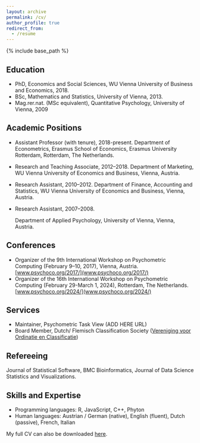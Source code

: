 ```yaml
---
layout: archive
permalink: /cv/
author_profile: true
redirect_from:
  - /resume
---
```


{% include base_path %}

Education
------
* PhD, Economics and Social Sciences, WU Vienna University of Business and Economics, 2018.
* BSc, Mathematics and Statistics, University of Vienna, 2013.
* Mag.rer.nat. (MSc equivalent), Quantitative Psychology, University of Vienna, 2009

Academic Positions
------
* Assistant Professor (with tenure), 2018-present.
  Department of Econometrics, Erasmus School of Economics, Erasmus University Rotterdam,
  Rotterdam, The Netherlands. 

* Research and Teaching Associate, 2012–2018.
  Department of Marketing, WU Vienna University of Economics and Business,
  Vienna, Austria.

* Research Assistant, 2010–2012.
  Department of Finance, Accounting and Statistics, WU Vienna University of Economics and Business,
  Vienna, Austria.

* Research Assistant, 2007–2008.
  
  Department of Applied Psychology, University of Vienna,
  Vienna, Austria.

Conferences
------
* Organizer of the 9th International Workshop on Psychometric Computing (February 9–10, 2017), Vienna, Austria. [www.psychoco.org/2017/](www.psychoco.org/2017/) 
* Organizer of the 16th International Workshop on Psychometric Computing (February 29-March 1, 2024), Rotterdam, The Netherlands. [www.psychoco.org/2024/](www.psychoco.org/2024/) 
  
Services
------
* Maintainer, Psychometric Task View (ADD HERE URL)
* Board Member, Dutch/ Flemisch Classification Society ([Vereniging voor Ordinatie en Classificatie](https://voc.ac))

Refereeing
------
Journal of Statistical Software, BMC Bioinformatics, Journal of Data Science Statistics and Visualizations.


Skills and Expertise
------
* Programming languages: R, JavaScript, C++, Phyton
* Human languages: Austrian / German (native), English (fluent), Dutch (passive), French, Italian

My full CV can also be downloaded [here](url).
  

